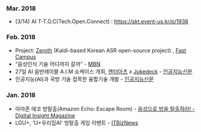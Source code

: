 ### Mar. 2018
* (3/14) AI T-T.O.C(Tech.Open.Connect) : https://skt.event-us.kr/p/1938 

### Feb. 2018
* Project: [Zeroth](https://github.com/goodatlas/zeroth) (Kaldi-based Korean ASR open-source project) , [Fast Campus](http://www.fastcampus.co.kr/data_camp_dsr)
* “음성인식 기술 어디까지 갈까” - [MBN](http://news.mk.co.kr/newsRead.php?year=2017&no=131699)
* 27일 AI 음반레이블 A.I.M 쇼케이스 개최, [엔터아츠](https://www.enterarts.net) x [Jukedeck](https://www.jukedeck.com) - [인공지능신문](http://www.aitimes.kr/news/articleView.html?idxno=11383)
* 인공지능(AI)과 국방 기술 접목한 융합기술 개발 - [인공지능신문](http://www.aitimes.kr/news/articleView.html?idxno=11375)

### Jan. 2018
* 아마존 에코 방탈출(Amazon Echo: Escape Room) - [음성으로 방을 탈출하라! - Digital Insight Magazine](http://magazine.ditoday.com/marketing/%EC%9D%8C%EC%84%B1%EC%9C%BC%EB%A1%9C-%EB%B0%A9%EC%9D%84-%ED%83%88%EC%B6%9C%ED%95%98%EB%9D%BC/)
* LGU+, 'U+우리집AI' 방탈출 게임 이벤트 - [ITBizNews](http://www.itbiznews.com/news/articleView.html?idxno=7882)
